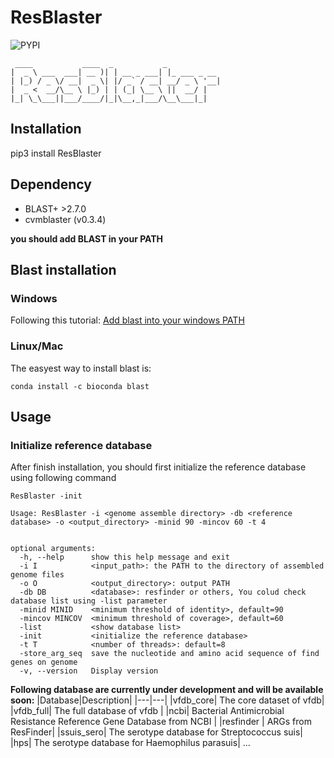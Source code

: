 # ResBlaster

![PYPI](https://img.shields.io/pypi/v/ResBlaster)

```
 ____           ____  _           _
|  _ \ ___  ___| __ )| | __ _ ___| |_ ___ _ __
| |_) / _ \/ __|  _ \| |/ _` / __| __/ _ \ '__|
|  _ <  __/\__ \ |_) | | (_| \__ \ ||  __/ |
|_| \_\___||___/____/|_|\__,_|___/\__\___|_|

```




## Installation
pip3 install ResBlaster

## Dependency
- BLAST+ >2.7.0
- cvmblaster (v0.3.4)

**you should add BLAST in your PATH**


## Blast installation
### Windows


Following this tutorial:
[Add blast into your windows PATH](http://82.157.185.121:22300/shares/BevQrP0j8EXn76p7CwfheA)

### Linux/Mac
The easyest way to install blast is:

```
conda install -c bioconda blast
```



## Usage

### Initialize reference database

After finish installation, you should first initialize the reference database using following command
```
ResBlaster -init
```



```
Usage: ResBlaster -i <genome assemble directory> -db <reference database> -o <output_directory> -minid 90 -mincov 60 -t 4


optional arguments:
  -h, --help      show this help message and exit
  -i I            <input_path>: the PATH to the directory of assembled genome files
  -o O            <output_directory>: output PATH
  -db DB          <database>: resfinder or others, You colud check database list using -list parameter
  -minid MINID    <minimum threshold of identity>, default=90
  -mincov MINCOV  <minimum threshold of coverage>, default=60
  -list           <show database list>
  -init           <initialize the reference database>
  -t T            <number of threads>: default=8
  -store_arg_seq  save the nucleotide and amino acid sequence of find genes on genome
  -v, --version   Display version
  ```


**Following database are currently under development and will be available soon:**
|Database|Description|
|---|---|
|vfdb_core| The core dataset of vfdb|
|vfdb_full| The full database of vfdb |
|ncbi| Bacterial Antimicrobial Resistance Reference Gene Database from NCBI |
|resfinder | ARGs from ResFinder|
|ssuis_sero| The serotype database for Streptococcus suis|
|hps| The serotype database for Haemophilus parasuis|
...

